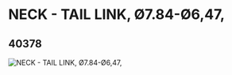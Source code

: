 # NECK - TAIL LINK, Ø7.84-Ø6,47,
## 40378
![NECK - TAIL LINK, Ø7.84-Ø6,47,](https://lc-www-live-s.legocdn.com/media/bricks/5/2/4152976.jpg)